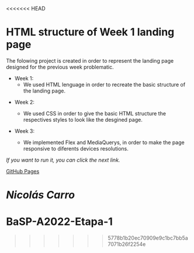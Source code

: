 <<<<<<< HEAD
# HTML structure of Week 1 landing page

The folowing project is created in order to represent the landing page designed for the previous week problematic.



* Week 1:
  * We used HTML lenguage in order to recreate the basic structure of the landing page.


- Week 2:
  - We used CSS in order to give the basic HTML structure the respectives styles to look like the desgined page.
  

- Week 3:
  - We implemented Flex and MediaQuerys, in order to make the page responsive to diferents devices resolutions.


*If you want to run it, you can click the next link.*

[GitHub Pages](nicocarro.github.io)

_Nicolás Carro_
=======
# BaSP-A2022-Etapa-1
>>>>>>> 5778b1b20ec70909e9c1bc7bb5a7071b26f2254e
